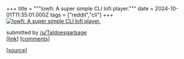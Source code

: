 +++
title = """lowfi: A super simple CLI lofi player."""
date = 2024-10-01T11:35:01.000Z
tags = ["reddit","cli"]
+++
[![lowfi: A super simple CLI lofi player.](https://preview.redd.it/ige623bhp4sd1.png?width=320&crop=smart&auto=webp&s=477fe9ad225f970e3f4d5b96eb76fdbfebb0b93f "lowfi: A super simple CLI lofi player.")](https://www.reddit.com/r/commandline/comments/1ftlvl9/lowfi_a_super_simple_cli_lofi_player/)

submitted by [/u/Taldoesgarbage](https://www.reddit.com/user/Taldoesgarbage)  
[\[link\]](https://i.redd.it/ige623bhp4sd1.png) [\[comments\]](https://www.reddit.com/r/commandline/comments/1ftlvl9/lowfi_a_super_simple_cli_lofi_player/)

[[source]](https://www.reddit.com/r/commandline/comments/1ftlvl9/lowfi_a_super_simple_cli_lofi_player/)
